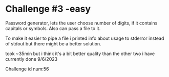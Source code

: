 # Challenge #3 -easy

Password generator, lets the user choose number of digits, if it contains capitals or symbols. Also can pass a file to it.

To make it easier to pipe a file i printed info about usage to stderror instead of stdout but there might be a better solution. 

took ~35min but i think it's a bit better quality than the other two i have currently done 9/6/2023

Challenge id num:56
